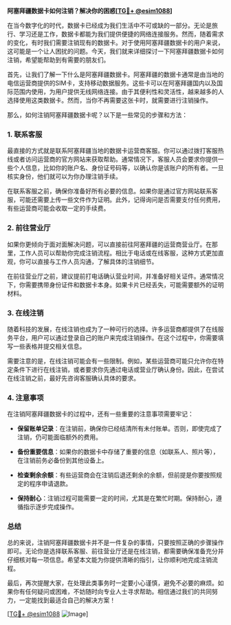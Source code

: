 **阿塞拜疆数据卡如何注销？解决你的困惑[[TG💪+ @esim1088](https://t.me/s/esim1088)]**

在当今数字化的时代，数据卡已经成为我们生活中不可或缺的一部分。无论是旅行、学习还是工作，数据卡都能为我们提供便捷的网络连接服务。然而，随着需求的变化，有时我们需要注销现有的数据卡。对于使用阿塞拜疆数据卡的用户来说，这可能是一个让人困扰的问题。今天，我们就来详细探讨一下阿塞拜疆数据卡如何注销，希望能帮助到有需要的朋友们。

首先，让我们了解一下什么是阿塞拜疆数据卡。阿塞拜疆的数据卡通常是由当地的电信运营商提供的SIM卡，支持移动数据服务。这些卡可以在阿塞拜疆国内以及国际范围内使用，为用户提供无线网络连接。由于其便利性和灵活性，越来越多的人选择使用这类数据卡。然而，当你不再需要这张卡时，就需要进行注销操作。

那么，如何注销阿塞拜疆数据卡呢？以下是一些常见的步骤和方法：

### 1. 联系客服

最直接的方式就是联系阿塞拜疆当地的数据卡运营商客服。你可以通过拨打客服热线或者访问运营商的官方网站来获取帮助。通常情况下，客服人员会要求你提供一些个人信息，比如你的账户名、身份证号码等，以确认你是该账户的所有者。一旦核实身份，他们就可以为你办理注销手续。

在联系客服之前，确保你准备好所有必要的信息。如果你是通过官方网站联系客服，可能还需要上传一些文件作为证明。此外，记得询问是否需要支付任何费用，有些运营商可能会收取一定的手续费。

### 2. 前往营业厅

如果你更倾向于面对面解决问题，可以直接前往阿塞拜疆的运营商营业厅。在那里，工作人员可以帮助你完成注销流程。相比于电话或在线客服，这种方式更加直观，你可以直接与工作人员沟通，了解具体的注销细节。

在前往营业厅之前，建议提前打电话确认营业时间，并准备好相关证件。通常情况下，你需要携带身份证件和数据卡本身。如果卡片已经丢失，可能需要额外的证明材料。

### 3. 在线注销

随着科技的发展，在线注销也成为了一种可行的选择。许多运营商都提供了在线服务平台，用户可以通过登录自己的账户来完成注销操作。在这个过程中，你需要填写一些表格并提交相关信息。

需要注意的是，在线注销可能会有一些限制。例如，某些运营商可能只允许你在特定条件下进行在线注销，或者要求你先通过电话或营业厅确认身份。因此，在尝试在线注销之前，最好先咨询客服确认具体的要求。

### 4. 注意事项

在注销阿塞拜疆数据卡的过程中，还有一些重要的注意事项需要牢记：

- **保留账单记录**：在注销前，确保你已经结清所有未付账单。否则，即使完成了注销，仍可能面临额外的费用。
  
- **备份重要信息**：如果你的数据卡中存储了重要的信息（如联系人、照片等），在注销前务必备份到其他设备上。

- **检查剩余余额**：有些运营商会在注销后退还剩余的余额，但前提是你要按照规定的程序申请退款。

- **保持耐心**：注销过程可能需要一定的时间，尤其是在繁忙时期。保持耐心，遵循指示逐步完成操作。

### 总结

总的来说，注销阿塞拜疆数据卡并不是一件复杂的事情，只要按照正确的步骤操作即可。无论你是选择联系客服、前往营业厅还是在线注销，都需要确保准备充分并仔细核对每一项信息。希望本文能为你提供清晰的指引，让你顺利地完成注销流程。

最后，再次提醒大家，在处理此类事务时一定要小心谨慎，避免不必要的麻烦。如果你有任何疑问或困难，不妨随时向专业人士寻求帮助。相信通过我们的共同努力，一定能找到最适合自己的解决方案！

[[TG💪+ @esim1088](https://t.me/s/esim1088) ![Image](https://i.postimg.cc/4NQfJmqS/Snipaste-2025-05-13-00-14-12.png)]